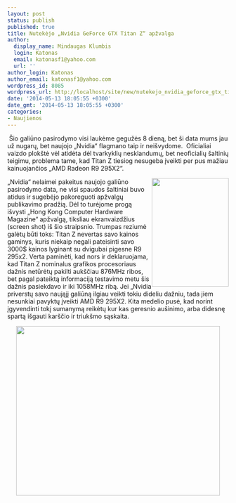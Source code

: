 ```yaml
---
layout: post
status: publish
published: true
title: Nutekėjo „Nvidia GeForce GTX Titan Z“ apžvalga
author:
  display_name: Mindaugas Klumbis
  login: Katonas
  email: katonasf1@yahoo.com
  url: ''
author_login: Katonas
author_email: katonasf1@yahoo.com
wordpress_id: 8085
wordpress_url: http://localhost/site/new/nutekejo_nvidia_geforce_gtx_titan_z_apzvalga/
date: '2014-05-13 18:05:55 +0300'
date_gmt: '2014-05-13 18:05:55 +0300'
categories:
- Naujienos
---
```

<p>
	&nbsp;&Scaron;io galiūno pasirodymo visi laukėme gegužės 8 dieną, bet &scaron;i data mums jau už nugarų, bet naujojo &bdquo;Nvidia&ldquo; flagmano taip ir nei&scaron;vydome.&nbsp; Oficialiai vaizdo plok&scaron;tė vėl atidėta dėl tvarkyklių nesklandumų, bet neoficialių &scaron;altinių teigimu, problema tame, kad Titan Z tiesiog nesugeba įveikti per pus mažiau kainuojančios &bdquo;AMD Radeon R9 295X2&ldquo;.</p>
<p>
	<a href="http://technews.lt/userfiles/GTX-TITAN-Z-boost-clock.png"><img alt="" src="http://technews.lt/userfiles/GTX-TITAN-Z-boost-clock.png" style="width: 175px; height: 247px; float: right;" /></a>&bdquo;Nvidia&ldquo; nelaimei pakeitus naujojo galiūno pasirodymo data, ne visi spaudos &scaron;altiniai buvo atidus ir sugebėjo pakoreguoti apžvalgų publikavimo pradžią. Dėl to turėjome progą i&scaron;vysti &bdquo;Hong Kong Computer Hardware Magazine&ldquo; apžvalgą, tiksliau ekranvaizdžius (screen shot) i&scaron; &scaron;io straipsnio. Trumpas reziumė galėtų būti toks: Titan Z nevertas savo kainos gaminys, kuris niekaip negali pateisinti savo 3000$ kainos lyginant su dvigubai pigesne R9 295x2. Verta paminėti, kad nors ir deklaruojama, kad Titan Z nominalus grafikos procesoriaus dažnis netūrėtų pakilti auk&scaron;čiau 876MHz ribos, bet pagal pateiktą informaciją testavimo metu &scaron;is dažnis pasiekdavo ir iki 1058MHz ribą. Jei &bdquo;Nvidia priverstų savo naująjį galiūną ilgiau veikti tokiu dideliu dažniu, tada jiem nesunkiai pavyktų įveikti AMD R9 295X2. Kita medelio pusė, kad norint įgyvendinti tokį sumanymą reikėtų kur kas geresnio au&scaron;inimo, arba didesnę spartą i&scaron;gauti kar&scaron;čio ir triuk&scaron;mo sąskaita.</p>
<p style="text-align: center;">
	<a href="http://technews.lt/userfiles/titan Z review.jpg"><img alt="" src="http://technews.lt/userfiles/titan Z review.jpg" style="width: 464px; height: 386px;" /></a></p>
